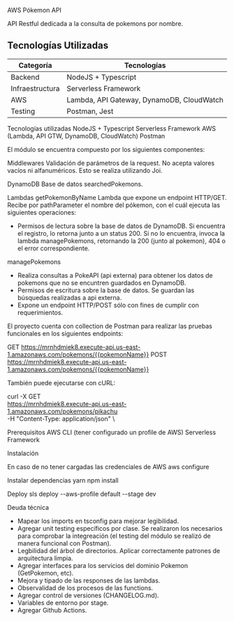 AWS Pókemon API

API Restful dedicada a la consulta de pokemons por nombre.

## Tecnologías Utilizadas
| Categoría       | Tecnologías                                                                                  |
|-----------------|---------------------------------------------------------------------------------------------|
| Backend         | NodeJS + Typescript                                                               |
| Infraestructura | Serverless Framework                                                                   |
| AWS             | Lambda, API Gateway, DynamoDB, CloudWatch                                              |
| Testing         | Postman, Jest                                                                  |
                                                    
Tecnologías utilizadas
NodeJS + Typescript
Serverless Framework
AWS (Lambda, API GTW, DynamoDB, CloudWatch)
Postman

El módulo se encuentra compuesto por los siguientes componentes:

Middlewares
Validación de parámetros de la request. No acepta valores vacíos ni alfanuméricos. Esto se realiza utilizando Joi.

DynamoDB
Base de datos searchedPokemons.

Lambdas
getPokemonByName
Lambda que expone un endpoint HTTP/GET. Recibe por pathParameter el nombre del pókemon, con el cuál ejecuta las siguientes operaciones:
- Permisos de lectura sobre la base de datos de DynamoDB.
    Si encuentra el registro, lo retorna junto a un status 200.
    Si no lo encuentra, invoca la lambda managePokemons, retornando la 200 (junto al pokemon), 404 o el error correspondiente.

managePokemons
- Realiza consultas a PokeAPI (api externa) para obtener los datos de pokemons que no se encuntren guardados en DynamoDB.
- Permisos de escritura sobre la base de datos.
    Se guardan las búsquedas realizadas a api externa.
- Expone un endpoint HTTP/POST sólo con fines de cumplir con requerimientos.

El proyecto cuenta con collection de Postman para realizar las pruebas funcionales en los siguientes endpoints:

  GET https://mrnhdmiek8.execute-api.us-east-1.amazonaws.com/pokemons/{{pokemonName}}
  POST https://mrnhdmiek8.execute-api.us-east-1.amazonaws.com/pokemons/{{pokemonName}}

También puede ejecutarse con cURL:

curl -X GET \
  https://mrnhdmiek8.execute-api.us-east-1.amazonaws.com/pokemons/pikachu \
  -H "Content-Type: application/json" \

Prerequisitos
AWS CLI (tener configurado un profile de AWS)
Serverless Framework

Instalación

En caso de no tener cargadas las credenciales de AWS
aws configure 

Instalar dependencias
yarn
npm install

Deploy
sls deploy --aws-profile default --stage dev

Deuda técnica
* Mapear los imports en tsconfig para mejorar legibilidad.
* Agregar unit testing específicos por clase. Se realizaron los necesarios para comprobar la integreación (el testing del módulo se realizó de manera funcional con Postman).
* Legbilidad del árbol de directorios. Aplicar correctamente patrones de arquitectura limpia.
* Agregar interfaces para los servicios del dominio Pokemon (GetPokemon, etc).
* Mejora y tipado de las responses de las lambdas.
* Observalidad de los procesos de las functions. 
* Agregar control de versiones (CHANGELOG.md).
* Variables de entorno por stage.
* Agregar Github Actions. 